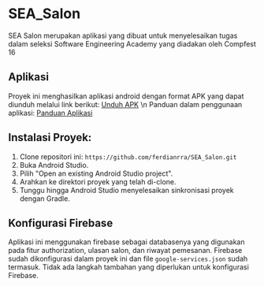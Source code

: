 # SEA_Salon
SEA Salon merupakan aplikasi yang dibuat untuk menyelesaikan tugas dalam seleksi Software Engineering Academy yang diadakan oleh Compfest 16

## Aplikasi
Proyek ini menghasilkan aplikasi android dengan format APK yang  dapat diunduh melalui link berikut:
[Unduh APK](https://drive.google.com/file/d/1CeAPvrwcOSsBKPqMAuJGjZ0VE5nuDiK9/view?usp=drive_link) \n
Panduan dalam penggunaan aplikasi:
[Panduan Aplikasi](https://docs.google.com/document/d/1faKE645igE5AVzh9DdHhVAq_la7ZbYb46GbehpMwbro/edit?usp=sharing)

## Instalasi Proyek: 
1. Clone repositori ini: `https://github.com/ferdianrra/SEA_Salon.git`
2. Buka Android Studio.
3. Pilih "Open an existing Android Studio project".
4. Arahkan ke direktori proyek yang telah di-clone.
5. Tunggu hingga Android Studio menyelesaikan sinkronisasi proyek dengan Gradle.

## Konfigurasi Firebase
Aplikasi ini menggunakan firebase sebagai databasenya yang digunakan pada fitur authorization, ulasan salon, dan riwayat pemesanan.
Firebase sudah dikonfigurasi dalam proyek ini dan file `google-services.json` sudah termasuk. Tidak ada langkah tambahan yang diperlukan untuk konfigurasi Firebase.


